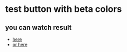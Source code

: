 # test button with beta colors

## you can watch result
* [here](https://creamyspinach.github.io/btn/index.html)
* [or here](https://www.youtube.com/watch?v=dQw4w9WgXcQ)
